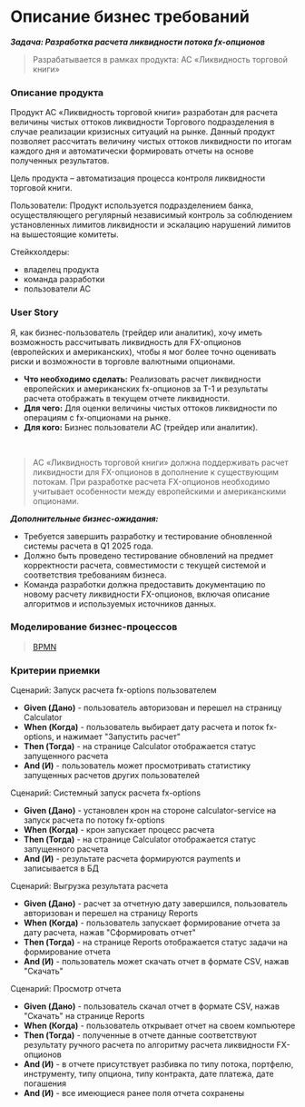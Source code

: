 
<h1>Описание бизнес требований</h1>

***Задача: Разработка расчета ликвидности потока fx-опционов***
> Разрабатывается в рамках продукта: АС «Ликвидность торговой книги»

<h3>Описание продукта</h3>
Продукт АС «Ликвидность торговой книги» разработан для расчета величины чистых оттоков ликвидности Торгового подразделения в случае реализации кризисных ситуаций на рынке. Данный продукт позволяет рассчитать величину чистых оттоков ликвидности по итогам каждого дня и автоматически формировать отчеты на основе полученных результатов.

Цель продукта – автоматизация процесса контроля ликвидности торговой книги.

Пользователи: Продукт используется подразделением банка, осуществляющего регулярный независимый контроль за соблюдением установленных лимитов ликвидности и эскалацию нарушений лимитов на вышестоящие комитеты.

Стейкхолдеры:
- владелец продукта
- команда разработки
- пользователи АС

<h3>User Story</h3>
Я, как бизнес-пользователь (трейдер или аналитик), хочу иметь возможность рассчитывать ликвидность для FX-опционов (европейских и американских), чтобы я мог более точно оценивать риски и возможности в торговле валютными опционами.</br>

- **Что необходимо сделать:** Реализовать расчет ликвидности европейских и американских fx-опционов за T-1 и результаты расчета отображать в текущем отчете ликвидности.
- **Для чего:** Для оценки величины чистых оттоков ликвидности по операциям с fx-опционами на рынке.
- **Для кого:** Бизнес пользователи АС (трейдер или аналитик).
</br>

> АС «Ликвидность торговой книги» должна поддерживать расчет ликвидности для FX-опционов в дополнение к существующим потокам. При разработке расчета FX-опционов необходимо учитывает особенности между европейскими и американскими опционами.

***Дополнительные бизнес-ожидания:***
- Требуется завершить разработку и тестирование обновленной системы расчета в Q1 2025 года.
- Должно быть проведено тестирование обновлений на предмет корректности расчета, совместимости с текущей системой и соответствия требованиям бизнеса.
- Команда разработки должна предоставить документацию по новому расчету ликвидности FX-опционов, включая описание алгоритмов и используемых источников данных.


<h3>Моделирование бизнес-процессов</h3>

> [BPMN](https://github.com/Matyushchenko/liquidity_calc/blob/master/bpmn.md)</br>

<h3> Критерии приемки</h3>


Сценарий: Запуск расчета fx-options пользователем
- **Given (Дано)** - пользователь авторизован и перешел на страницу Calculator
- **When (Когда)** - пользователь выбирает дату расчета и поток fx-options, и нажимает "Запустить расчет"
- **Then (Тогда)** - на странице Calculator отображается статус запущенного расчета 
- **And (И)** - пользователь может просмотривать статистику запущенных расчетов других пользователей


Сценарий: Системный запуск расчета fx-options
- **Given (Дано)** - установлен крон на стороне calculator-service на запуск расчета по потоку fx-options
- **When (Когда)** - крон запускает процесс расчета
- **Then (Тогда)** - на странице Calculator отображается статус запущенного расчета
- **And (И)** - результате расчета формируются payments и записывается в БД


Сценарий: Выгрузка результата расчета
- **Given (Дано)** -  расчет за отчетную дату завершился, пользователь авторизован и перешел на страницу Reports
- **When (Когда)** - пользователь запускает формирование отчета за дату расчета, нажав "Сформировать отчет"
- **Then (Тогда)** - на странице Reports отображается статус задачи на формирование отчета
- **And (И)** - пользователь может скачать отчет в формате CSV, нажав "Скачать"


Сценарий: Просмотр отчета
- **Given (Дано)** -  пользователь скачал отчет в формате CSV, нажав "Скачать" на странице Reports
- **When (Когда)** - пользователь открывает отчет на своем компьютере
- **Then (Тогда)** - полученные в отчете данные соответствуют результату ручного расчета по алгоритму расчета ликвидности FX-опционов
- **And (И)** - в отчете присутствует разбивка по типу потока, портфелю, инструменту, типу опциона, типу контракта, дате платежа, дате погашения
- **And (И)** - все имеющиеся ранее поля отчета сохранены

